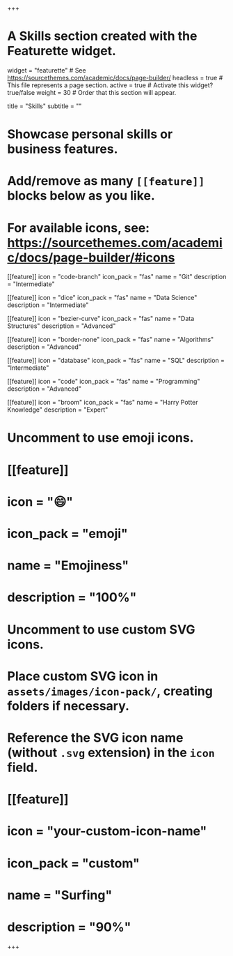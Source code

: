 +++
# A Skills section created with the Featurette widget.
widget = "featurette"  # See https://sourcethemes.com/academic/docs/page-builder/
headless = true  # This file represents a page section.
active = true  # Activate this widget? true/false
weight = 30  # Order that this section will appear.

title = "Skills"
subtitle = ""

# Showcase personal skills or business features.
# 
# Add/remove as many `[[feature]]` blocks below as you like.
# 
# For available icons, see: https://sourcethemes.com/academic/docs/page-builder/#icons
  
[[feature]]
  icon = "code-branch"
  icon_pack = "fas"
  name = "Git"
  description = "Intermediate" 
  
[[feature]]
  icon = "dice"
  icon_pack = "fas"
  name = "Data Science"
  description = "Intermediate" 
  
[[feature]]
  icon = "bezier-curve"
  icon_pack = "fas"
  name = "Data Structures"
  description = "Advanced"
  
[[feature]]
  icon = "border-none"
  icon_pack = "fas"
  name = "Algorithms"
  description = "Advanced"
  
[[feature]]
  icon = "database"
  icon_pack = "fas"
  name = "SQL"
  description = "Intermediate"
  
[[feature]]
  icon = "code"
  icon_pack = "fas"
  name = "Programming"
  description = "Advanced"
  
[[feature]]
  icon = "broom"
  icon_pack = "fas"
  name = "Harry Potter Knowledge"
  description = "Expert"

# Uncomment to use emoji icons.
# [[feature]]
#  icon = ":smile:"
#  icon_pack = "emoji"
#  name = "Emojiness"
#  description = "100%"  

# Uncomment to use custom SVG icons.
# Place custom SVG icon in `assets/images/icon-pack/`, creating folders if necessary.
# Reference the SVG icon name (without `.svg` extension) in the `icon` field.
# [[feature]]
#  icon = "your-custom-icon-name"
#  icon_pack = "custom"
#  name = "Surfing"
#  description = "90%"

+++

